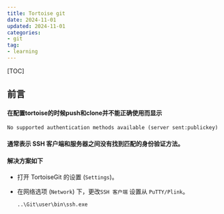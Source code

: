 ```yaml
---
title: Tortoise git
date: 2024-11-01
updated: 2024-11-01
categories: 
- git
tag: 
- learning
---
```


[TOC]

## 前言

#### 在配置tortoise的时候push和clone并不能正确使用而显示

```ABAP
No supported authentication methods available (server sent:publickey)
```

#### 通常表示 SSH 客户端和服务器之间没有找到匹配的身份验证方法。

#### 解决方案如下

- 打开 TortoiseGit 的设置 (`Settings`)。

- 在网络选项 (`Network`) 下，更改`SSH 客户端` 设置从 `PuTTY/Plink`。

  ```ABAP
  ..\Git\user\bin\ssh.exe
  ```

  
